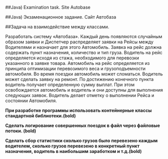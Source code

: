 ##Java) Examination task. Site Autobase

##Java) Экзаменационное задание. Сайт Автобаза


##Задача на взаимодействие между классами.

Разработать систему «Автобаза».
Каждый день появляются случайным образом заявки и Диспетчер распределяет заявки
на Рейсы между Водителями и назначает для этого Автомобиль. Заявка на рейс должна
содержать пункт назначения, количество и тип груза. Водитель на рейс определяется исходя из стажа,
необходимого для перевозки указанного в заявке товара. Автомобиль на рейс определяется из принципа
оптимизации перевозимого веса и грузоподъемности автомобиля. Во время поездки автомобиль может сломаться.
Водитель может сделать заявку на ремонт. По достижению конечного пункта водитель получает определенную сумму выплат.
При этом освобождается автомобиль и водитель и они доступны для выполнения следующих заявок. Водитель делает отметку о выполнении Рейса и состоянии Автомобиля. 

**При разработке программы использовать контейнерные классы стандартной библиотеки.(bold)**

**Сделать логирование совершенных поездок в файл через файловые потоки. (bold)**

**Сделать сбор статистики сколько грузов было перевезено каждым водителем, сколько грузов перевезено в конкретный пункт
 назначения, водитель в наибольшим заработком и т.д.(bold)**
